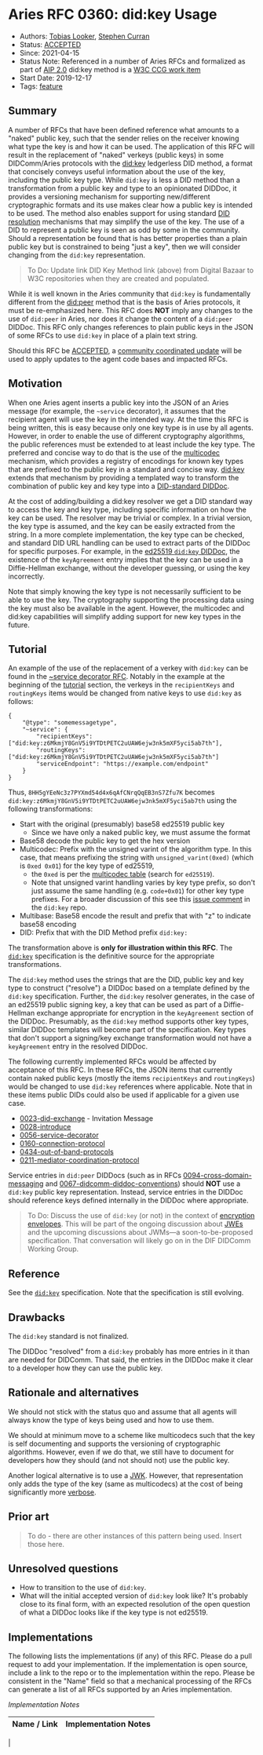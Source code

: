 # Aries RFC 0360: did:key Usage

- Authors: [Tobias Looker](tobias.looker@mattr.global), [Stephen Curran](mailto:swcurran@cloudcompass.ca)
- Status: [ACCEPTED](/README.md#accepted)
- Since: 2021-04-15
- Status Note: Referenced in a number of Aries RFCs and formalized as part of [AIP 2.0](../../concepts/0302-aries-interop-profile/README.md) did:key method is a [W3C CCG work item](https://w3c-ccg.github.io/community/work_items.html)
- Start Date: 2019-12-17
- Tags: [feature](/tags.md#feature)

## Summary

A number of RFCs that have been defined reference what amounts to a "naked" public key, such that the sender relies on the receiver knowing what type the key is and how it can be used. The application of this RFC will result in the replacement of "naked" verkeys (public keys) in some DIDComm/Aries protocols with the [did:key](https://digitalbazaar.github.io/did-method-key/) ledgerless DID method, a format that concisely conveys useful information about the use of the key, including the public key type. While `did:key` is less a DID method than a transformation from a public key and type to an opinionated DIDDoc, it provides a versioning mechanism for supporting new/different cryptographic formats and its use makes clear how a public key is intended to be used. The method also enables support for using standard [DID resolution](https://w3c-ccg.github.io/did-resolution/) mechanisms that may simplify the use of the key. The use of a DID to represent a public key is seen as odd by some in the community. Should a representation be found that is has better properties than a plain public key but is constrained to being "just a key", then we will consider changing from the `did:key` representation.

> To Do: Update link DID Key Method link (above) from Digital Bazaar to W3C repositories when they are created and populated.

While it is well known in the Aries community that `did:key` is fundamentally different from the [did:peer](https://identity.foundation/peer-did-method-spec/index.html) method that is the basis of Aries protocols, it must be re-emphasized here. This RFC does **NOT** imply any changes to the use of `did:peer` in Aries, nor does it change the content of a `did:peer` DIDDoc. This RFC only changes references to plain public keys in the JSON of some RFCs to use `did:key` in place of a plain text string.

Should this RFC be [ACCEPTED](/README.md#accepted), a [community coordinated update](../../concepts/0345-community-coordinated-update/README.md) will be used to apply updates to the agent code bases and impacted RFCs.

## Motivation

When one Aries agent inserts a public key into the JSON of an Aries message (for example, the `~service` decorator), it assumes that the recipient agent will use the key in the intended way. At the time this RFC is being written, this is easy because only one key type is in use by all agents. However, in order to enable the use of different cryptography algorithms, the public references must be extended to at least include the key type. The preferred and concise way to do that is the use of the [multicodec](https://github.com/multiformats/multicodec) mechanism, which provides a registry of encodings for known key types that are prefixed to the public key in a standard and concise way. [did:key](https://digitalbazaar.github.io/did-method-key) extends that mechanism by providing a templated way to transform the combination of public key and key type into a [DID-standard DIDDoc](https://digitalbazaar.github.io/did-method-key/#example-2-a-did-document-derived-from-a-did-key).

At the cost of adding/building a did:key resolver we get a DID standard way to access the key and key type, including specific information on how the key can be used. The resolver may be trivial or complex. In a trivial version, the key type is assumed, and the key can be easily extracted from the string. In a more complete implementation, the key type can be checked, and standard DID URL handling can be used to extract parts of the DIDDoc for specific purposes. For example, in the [ed25519 `did:key` DIDDoc](https://digitalbazaar.github.io/did-method-key/#example-2-a-did-document-derived-from-a-did-key), the existence of the `keyAgreement` entry implies that the key can be used in a Diffie-Hellman exchange, without the developer guessing, or using the key incorrectly.

Note that simply knowing the key type is not necessarily sufficient to be able to use the key. The cryptography supporting the processing data using the key must also be available in the agent. However, the multicodec and did:key capabilities will simplify adding support for new key types in the future.

## Tutorial

An example of the use of the replacement of a verkey with `did:key` can be found in the [~service decorator RFC](https://github.com/hyperledger/aries-rfcs/tree/master/features/0056-service-decorator). Notably in the example at the beginning of the [tutorial](https://github.com/hyperledger/aries-rfcs/tree/master/features/0056-service-decorator#tutorial) section, the verkeys in the `recipientKeys` and `routingKeys` items would be changed from native keys to use `did:key` as follows:

``` jsonc
{
    "@type": "somemessagetype",
    "~service": {
        "recipientKeys": ["did:key:z6MkmjY8GnV5i9YTDtPETC2uUAW6ejw3nk5mXF5yci5ab7th"],
        "routingKeys": ["did:key:z6MkmjY8GnV5i9YTDtPETC2uUAW6ejw3nk5mXF5yci5ab7th"]
        "serviceEndpoint": "https://example.com/endpoint"
    }
}
```

Thus, `8HH5gYEeNc3z7PYXmd54d4x6qAfCNrqQqEB3nS7Zfu7K` becomes `did:key:z6MkmjY8GnV5i9YTDtPETC2uUAW6ejw3nk5mXF5yci5ab7th` using the following transformations:

- Start with the original (presumably) base58 ed25519 public key
  - Since we have only a naked public key, we must assume the format
- Base58 decode the public key to get the hex version
- Multicodec: Prefix with the unsigned varint of the algorithm type. In this case, that means prefixing the string with `unsigned_varint(0xed)` (which is `0xed 0x01`) for the key type of ed25519,
  - the `0xed` is per the [multicodec table](https://github.com/multiformats/multicodec/blob/master/table.csv) (search for  `ed25519`).
  - Note that unsigned varint handling varies by key type prefix, so don't just assume the same handling (e.g. `code+0x01`) for other key type prefixes. For a broader discussion of this see this [issue comment](https://github.com/w3c-ccg/did-method-key/issues/29#issuecomment-786039356) in the `did:key` repo.
- Multibase: Base58 encode the result and prefix that with "z" to indicate base58 encoding
- DID: Prefix that with the DID Method prefix `did:key:`

The transformation above is **only for illustration within this RFC**. The [`did:key`](https://digitalbazaar.github.io/did-method-key) specification is the definitive source for the appropriate transformations.

The `did:key` method uses the strings that are the DID, public key and key type to construct ("resolve") a DIDDoc based on a template defined by the `did:key` specification. Further, the `did:key` resolver generates, in the case of an ed25519 public signing key, a key that can be used as part of a Diffie-Hellman exchange appropriate for encryption in the `keyAgreement` section of the DIDDoc. Presumably, as the `did:key` method supports other key types, similar DIDDoc templates will become part of the specification. Key types that don't support a signing/key exchange transformation would not have a `keyAgreement` entry in the resolved DIDDoc.

The following currently implemented RFCs would be affected by acceptance of this RFC. In these RFCs, the JSON items that currently contain naked public keys (mostly the items `recipientKeys` and `routingKeys`) would be changed to use `did:key` references where applicable. Note that in these items public DIDs could also be used if applicable for a given use case.

- [0023-did-exchange](https://github.com/hyperledger/aries-rfcs/tree/master/features/0023-did-exchange) - Invitation Message
- [0028-introduce](https://github.com/hyperledger/aries-rfcs/tree/master/features/0028-introduce)
- [0056-service-decorator](https://github.com/hyperledger/aries-rfcs/tree/master/features/0056-service-decorator)
- [0160-connection-protocol](https://github.com/hyperledger/aries-rfcs/tree/master/features/0160-connection-protocol)
- [0434-out-of-band-protocols](https://github.com/hyperledger/aries-rfcs/blob/master/features/0434-outofband/README.md)
- [0211-mediator-coordination-protocol](https://github.com/hyperledger/aries-rfcs/blob/master/features/0211-route-coordination/README.md)

Service entries in `did:peer` DIDDocs (such as in RFCs
[0094-cross-domain-messaging](https://github.com/hyperledger/aries-rfcs/tree/master/concepts/0094-cross-domain-messaging)
and
[0067-didcomm-diddoc-conventions](https://github.com/hyperledger/aries-rfcs/tree/master/features/0067-didcomm-diddoc-conventions))
should **NOT** use a `did:key` public key representation. Instead, service
entries in the DIDDoc should reference keys defined internally in the DIDDoc
where appropriate.

> To Do: Discuss the use of `did:key` (or not) in the context of [encryption envelopes](../0019-encryption-envelope/README.md). This will be part of the ongoing discussion about [JWEs](https://tools.ietf.org/html/rfc7516) and the upcoming discussions about JWMs&mdash;a soon-to-be-proposed specification. That conversation will likely go on in the DIF DIDComm Working Group.

## Reference

See the [`did:key`](https://digitalbazaar.github.io/did-method-key) specification. Note that the specification is still evolving.

## Drawbacks

The `did:key` standard is not finalized.

The DIDDoc "resolved" from a `did:key` probably has more entries in it than are needed for DIDComm. That said, the entries in the DIDDoc make it clear to a developer how they can use the public key.

## Rationale and alternatives

We should not stick with the status quo and assume that all agents will always know the type of keys being used and how to use them.

We should at minimum move to a scheme like multicodecs such that the key is self documenting and supports the versioning of cryptographic algorithms. However, even if we do that, we still have to document for developers how they should (and not should not) use the public key.

Another logical alternative is to use a [JWK](https://tools.ietf.org/html/rfc7517). However, that representation only adds the type of the key (same as multicodecs) at the cost of being significantly more [verbose](https://tools.ietf.org/html/rfc7517#section-3).

## Prior art

> To do - there are other instances of this pattern being used. Insert those here.

## Unresolved questions

- How to transition to the use of `did:key`.
- What will the initial accepted version of `did:key` look like?  It's probably close to its final form, with an expected resolution of the open question of what  a DIDDoc looks like if the key type is not ed25519.

## Implementations

The following lists the implementations (if any) of this RFC. Please do a pull request to add your implementation. If the implementation is open source, include a link to the repo or to the implementation within the repo. Please be consistent in the "Name" field so that a mechanical processing of the RFCs can generate a list of all RFCs supported by an Aries implementation.

*Implementation Notes*

Name / Link | Implementation Notes
--- | ---
 | 
